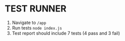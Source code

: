 # TEST RUNNER

1. Navigate to `/app`
2. Run tests `node index.js`
3. Test report should include 7 tests (4 pass and 3 fail)


